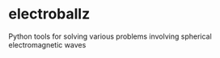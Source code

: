electroballz
============

Python tools for solving various problems involving spherical electromagnetic waves
